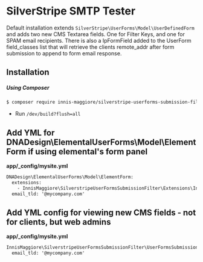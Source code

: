 # SilverStripe SMTP Tester

Default installation extends `SilverStripe\UserForms\Model\UserDefinedForm` and adds two new CMS Textarea fields. One for Filter Keys, and one for SPAM email recipients.
There is also a IpFormField added to the UserForm field_classes list that will retrieve the clients remote_addr after form submission to append to form email response.

## Installation

##### Using Composer

```html
$ composer require innis-maggiore/silverstripe-userforms-submission-filter ^5.0
```

* Run `/dev/build?flush=all`

## Add YML for DNADesign\ElementalUserForms\Model\ElementForm if using elemental's form panel

**app/_config/mysite.yml**
```html
DNADesign\ElementalUserForms\Model\ElementForm:
  extensions:
    - InnisMaggiore\SilverstripeUserFormsSubmissionFilter\Extensions\InnismaggioreUserFormExtension
  email_tld: '@mycompany.com'
```
## Add YML config for viewing new CMS fields - not for clients, but web admins

**app/_config/mysite.yml**
```html
InnisMaggiore\SilverstripeUserFormsSubmissionFilter\UserFormsSubmissionFilter:
  email_tld: '@mycompany.com'
```
